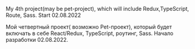 My 4th project(may be pet-project), which will include Redux,TypeScript, Route, Sass. Start 02.08.2022

Мой четвертный проект( возможно Pet-проект), который будет включать в себе React/Redux, TypeScript, роутинг, Sass. Начало разработки 02.08.2022.
